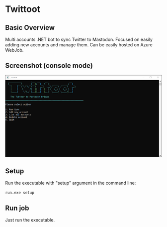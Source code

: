 # Twittoot

## Basic Overview

Multi accounts .NET bot to sync Twitter to Mastodon. Focused on easily adding new accounts and manage them.
Can be easily hosted on Azure WebJob. 

## Screenshot (console mode)

<p align="center">
   <img alt="screenshot" src="https://raw.githubusercontent.com/NicolasConstant/Twittoot/master/resources/screen.png" />
</p>
 
## Setup

Run the executable with "setup" argument in the command line:

```
run.exe setup
```

## Run job

Just run the executable.
